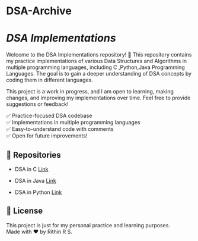 # DSA-Archive
<h1><em>DSA Implementations</em></h1>
<p>Welcome to the DSA Implementations repository! 🚀 This repository contains my practice implementations of various Data Structures and Algorithms in multiple programming languages, including C ,Python,Java Programming Languages. The goal is to gain a deeper understanding of DSA concepts by coding them in different languages.</p>
<p>This project is a work in progress, and I am open to learning, making changes, and improving my implementations over time. Feel free to provide suggestions or feedback!</p>
<p>✅ Practice-focused DSA codebase<br>✅ Implementations in multiple programming languages<br>✅ Easy-to-understand code with comments<br>✅ Open for future improvements!</p>
<h2>📂 Repositories</h2>
<ul>
<li><p>DSA in C <a href="#">Link</a></p></li>
<li><p></h3>DSA in Java <a href="#">Link</a></p></li>
<li><p>DSA in Python <a href="#">Link</a></p></li>
</ul>
<h2>📜 License</h2>
<p>This project is just for my personal practice and learning purposes.<br>Made with ❤️ by Rithin R S.</p>
